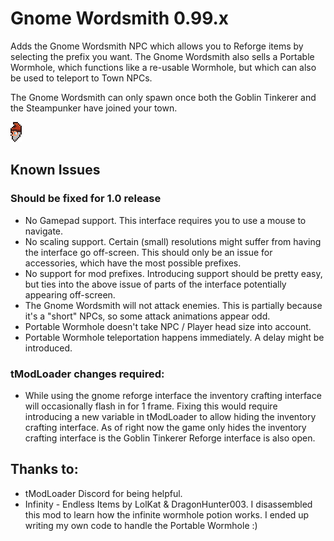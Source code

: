 # Gnome Wordsmith 0.99.x

Adds the Gnome Wordsmith NPC which allows you to Reforge items by selecting the prefix you want.
The Gnome Wordsmith also sells a Portable Wormhole, which functions like a re-usable Wormhole, but which can also be used to teleport to Town NPCs.

The Gnome Wordsmith can only spawn once both the Goblin Tinkerer and the Steampunker have joined your town.

![Image of Gnome Wordsmith's Head](NPCs/GnomeWordsmithNPC_Head.png)

## Known Issues

### Should be fixed for 1.0 release

- No Gamepad support. This interface requires you to use a mouse to navigate.
- No scaling support. Certain (small) resolutions might suffer from having the interface go off-screen. This should only be an issue for accessories, which have the most possible prefixes.
- No support for mod prefixes. Introducing support should be pretty easy, but ties into the above issue of parts of the interface potentially appearing off-screen.
- The Gnome Wordsmith will not attack enemies. This is partially because it's a "short" NPCs, so some attack animations appear odd.
- Portable Wormhole doesn't take NPC / Player head size into account.
- Portable Wormhole teleportation happens immediately. A delay might be introduced.

### tModLoader changes required:

- While using the gnome reforge interface the inventory crafting interface will occasionally flash in for 1 frame. Fixing this would require introducing a new variable in tModLoader to allow hiding the inventory crafting interface. As of right now the game only hides the inventory crafting interface is the Goblin Tinkerer Reforge interface is also open.

## Thanks to:

- tModLoader Discord for being helpful.
- Infinity - Endless Items by LolKat & DragonHunter003. I disassembled this mod to learn how the infinite wormhole potion works. I ended up writing my own code to handle the Portable Wormhole :)
